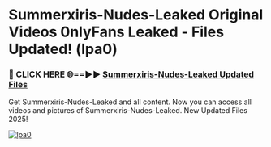 # Summerxiris-Nudes-Leaked Original Videos 0nlyFans Leaked - Files Updated! (lpa0)

<h3>🔴 CLICK HERE 🌐==►► <a href="https://tinyurl.com/yc6ubb5a" rel="nofollow">Summerxiris-Nudes-Leaked Updated Files</a></h3>

Get Summerxiris-Nudes-Leaked and all content. Now you can access all videos and pictures of Summerxiris-Nudes-Leaked. New Updated Files 2025!

[![lpa0](https://i.imgur.com/7eu0CRL.gif)](https://tinyurl.com/yc6ubb5a)
